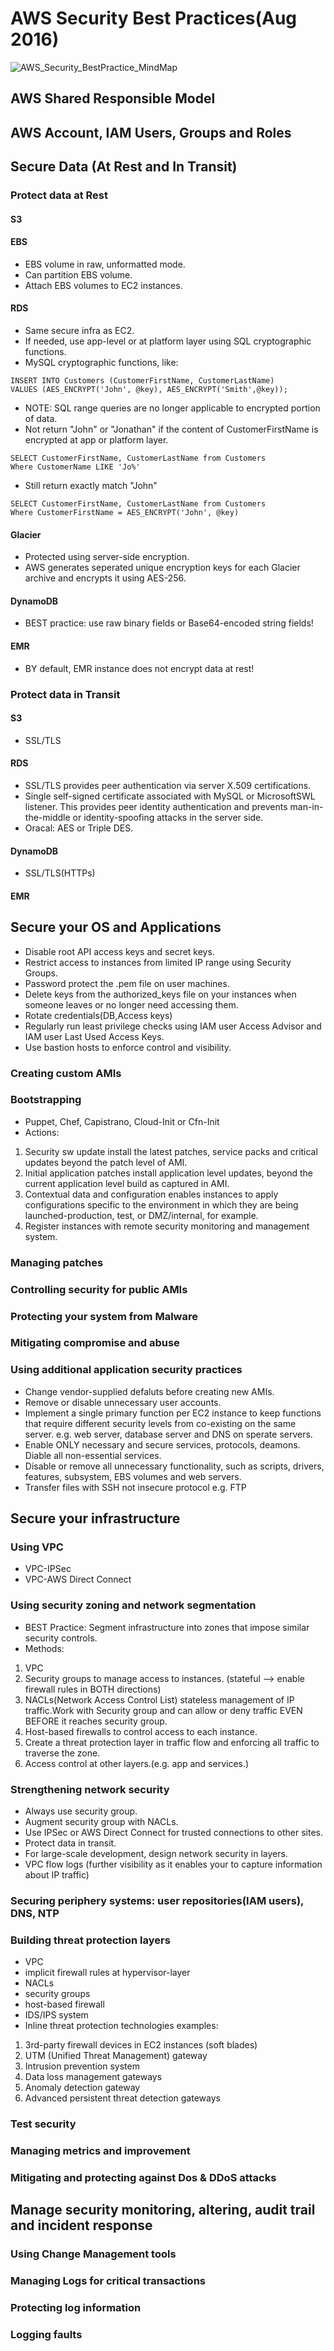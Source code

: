 # AWS Security Best Practices(Aug 2016)

![AWS_Security_BestPractice_MindMap](../pic/AWS_Security_BestPractice_MindMap.PNG)

## AWS Shared Responsible Model

## AWS Account, IAM Users, Groups and Roles

## Secure Data (At Rest and In Transit)

### Protect data at Rest
#### S3
#### EBS
* EBS volume in raw, unformatted mode.
* Can partition EBS volume.
* Attach EBS volumes to EC2 instances.

#### RDS
* Same secure infra as EC2.
* If needed, use app-level or at platform layer using SQL cryptographic functions.
* MySQL cryptographic functions, like:
```
INSERT INTO Customers (CustomerFirstName, CustomerLastName)
VALUES (AES_ENCRYPT('John', @key), AES_ENCRYPT('Smith',@key));

```
* NOTE: SQL range queries are no longer applicable to encrypted portion of data.
* Not return "John" or "Jonathan" if the content of CustomerFirstName is encrypted at app or platform layer.
```
SELECT CustomerFirstName, CustomerLastName from Customers
Where CustomerName LIKE 'Jo%'

```
* Still return exactly match "John"
```
SELECT CustomerFirstName, CustomerLastName from Customers
Where CustomerFirstName = AES_ENCRYPT('John', @key)

```
#### Glacier
* Protected using server-side encryption.
* AWS generates seperated unique encryption keys for each Glacier archive and encrypts it using AES-256.

#### DynamoDB
* BEST practice: use raw binary fields or Base64-encoded string fields!

#### EMR
* BY default, EMR instance does not encrypt data at rest!

### Protect data in Transit
#### S3
* SSL/TLS

#### RDS
* SSL/TLS provides peer authentication via server X.509 certifications.
* Single self-signed certificate associated with MySQL or MicrosoftSWL listener. This provides peer identity authentication and prevents man-in-the-middle or identity-spoofing attacks in the server side.
* Oracal: AES or Triple DES.

#### DynamoDB
* SSL/TLS(HTTPs)

#### EMR

## Secure your OS and Applications

* Disable root API access keys and secret keys.
* Restrict access to instances from limited IP range using Security Groups.
* Password protect the .pem file on user machines.
* Delete keys from the authorized_keys file on your instances when someone leaves or no longer need accessing them.
* Rotate credentials(DB,Access keys)
* Regularly run least privilege checks using IAM user Access Advisor and IAM user Last Used Access Keys.
* Use bastion hosts to enforce control and visibility.

### Creating custom AMIs

### Bootstrapping
* Puppet, Chef, Capistrano, Cloud-Init or Cfn-Init
* Actions:
1. Security sw update install the latest patches, service packs and critical updates beyond the patch level of AMI.
2. Initial application patches install application level updates, beyond the current application level build as captured in AMI.
3. Contextual data and configuration enables instances to apply configurations specific to the environment in which they are being launched-production, test, or DMZ/internal, for example.
4. Register instances with remote security monitoring and management system.

### Managing patches

### Controlling security for public AMIs

### Protecting your system from Malware

### Mitigating compromise and abuse

### Using additional application security practices
* Change vendor-supplied defaluts before creating new AMIs.
* Remove or disable unnecessary user accounts.
* Implement a single primary function per EC2 instance to keep functions that require different security levels from co-existing on the same server. e.g. web server, database server and DNS on sperate servers.
* Enable ONLY necessary and secure services, protocols, deamons. Diable all non-essential services.
* Disable or remove all unnecessary functionality, such as scripts, drivers, features, subsystem, EBS volumes and web servers.
* Transfer files with SSH not insecure protocol e.g. FTP

## Secure your infrastructure

### Using VPC
* VPC-IPSec
* VPC-AWS Direct Connect

### Using security zoning and network segmentation
* BEST Practice: Segment infrastructure into zones that impose similar security controls.
* Methods:
1. VPC
2. Security groups to manage access to instances. (stateful --> enable firewall rules in BOTH directions)
3. NACLs(Network Access Control List) stateless management of IP traffic.Work with Security group and can allow or deny traffic EVEN BEFORE it reaches security group.
4. Host-based firewalls to control access to each instance.
5. Create a threat protection layer in traffic flow and enforcing all traffic to traverse the zone.
6. Access control at other layers.(e.g. app and services.)

### Strengthening network security
* Always use security group.
* Augment security group with NACLs.
* Use IPSec or AWS Direct Connect for trusted connections to other sites.
* Protect data in transit.
* For large-scale development, design network security in layers.
* VPC flow logs (further visibility as it enables your to capture information about IP traffic)

### Securing periphery systems: user repositories(IAM users), DNS, NTP

### Building threat protection layers
* VPC
* implicit firewall rules at hypervisor-layer
* NACLs
* security groups
* host-based firewall
* IDS/IPS system
* Inline threat protection technologies examples:
1. 3rd-party firewall devices in EC2 instances (soft blades)
2. UTM (Unified Threat Management) gateway
3. Intrusion prevention system
4. Data loss management gateways
5. Anomaly detection gateway
6. Advanced persistent threat detection gateways

### Test security

### Managing metrics and improvement

### Mitigating and protecting against Dos & DDoS attacks

## Manage security monitoring, altering, audit trail and incident response

### Using Change Management tools

### Managing Logs for critical transactions

### Protecting log information

### Logging faults
